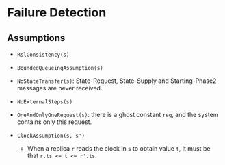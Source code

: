 # Failure Detection

## Assumptions

* `RslConsistency(s)`
* `BoundedQueueingAssumption(s)`
* `NoStateTransfer(s)`: State-Request, State-Supply and Starting-Phase2 messages are never received.
* `NoExternalSteps(s)`
* `OneAndOnlyOneRequest(s)`: there is a ghost constant `req`, and the system contains only this request.

* `ClockAssumption(s, s')`
    * When a replica `r` reads the clock in `s` to obtain value `t`, it must be that `r.ts <= t <= r'.ts`.



